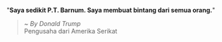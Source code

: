 "**Saya sedikit P.T. Barnum. Saya membuat bintang dari semua orang.**"

> ~ _By Donald Trump_  
Pengusaha dari Amerika Serikat
